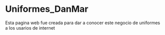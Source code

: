 # Uniformes_DanMar

Esta pagina web fue creada para dar a conocer este negocio de uniformes a los usarios de internet
